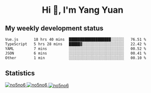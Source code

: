 <h1 align="center">Hi 👋, I'm Yang Yuan</h1>


## My weekly development status
<!--START_SECTION:waka-->

```txt
Vue.js       18 hrs 40 mins  ███████████████████░░░░░░   76.51 %
TypeScript   5 hrs 28 mins   █████▓░░░░░░░░░░░░░░░░░░░   22.42 %
YAML         7 mins          ░░░░░░░░░░░░░░░░░░░░░░░░░   00.52 %
JSON         6 mins          ░░░░░░░░░░░░░░░░░░░░░░░░░   00.41 %
Other        1 min           ░░░░░░░░░░░░░░░░░░░░░░░░░   00.10 %
```

<!--END_SECTION:waka-->

## Statistics
<a href="https://github.com/anuraghazra/github-readme-stats">
  <img src="https://github-readme-stats.vercel.app/api/top-langs/?username=no5no6&theme=dracula" alt="no5no6">
</a>
<a href="https://github.com/anuraghazra/github-readme-stats">
  <img src="https://github-readme-stats.vercel.app/api?username=no5no6&show_icons=true&theme=dracula&line_height=40" alt="no5no6">
</a>
<a href="https://github.com/anuraghazra/github-readme-stats">
  <img align="center" src="https://github-readme-streak-stats.herokuapp.com/?user=no5no6&theme=dracula" alt="no5no6" />
</a>